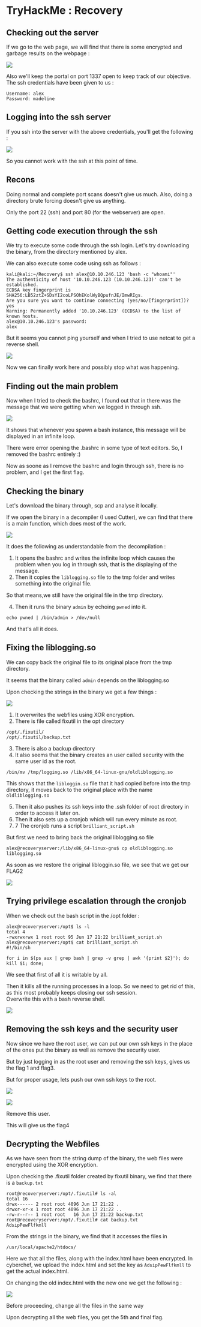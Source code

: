 # TryHackMe : Recovery

## Checking out the server

If we go to the web page, we will find that there is some encrypted and garbage results on the webpage :


![](Pictures/web_page.png)

Also we'll keep the portal on port 1337 open to keep track of our objective. The ssh credentials have been given to us :

```
Username: alex
Password: madeline
```

## Logging into the ssh server

If you ssh into the server with the above credentials, you'll get the following : 


![](Pictures/ssh_fuckup.png)

So you cannot work with the ssh at this point of time.

## Recons

Doing normal and complete port scans doesn't give us much. Also, doing a directory brute forcing doesn't give us anything.


Only the port 22 (ssh) and port 80 (for the webserver) are open. 

## Getting code execution through the ssh

We try to execute some code through the ssh login. Let's try downloading the binary, from the directory mentioned by alex.

We can also execute some code using ssh as follows :

```
kali@kali:~/Recovery$ ssh alex@10.10.246.123 'bash -c "whoami"'
The authenticity of host '10.10.246.123 (10.10.246.123)' can't be established.
ECDSA key fingerprint is SHA256:LB52ztZ+SDsYI2coLPSOhEKolWyBQpufnJE/ImwRIgs.
Are you sure you want to continue connecting (yes/no/[fingerprint])? yes
Warning: Permanently added '10.10.246.123' (ECDSA) to the list of known hosts.
alex@10.10.246.123's password: 
alex
```

But it seems you cannot ping yourself and when I tried to use netcat to get a reverse shell.

![](Pictures/reverse_shell.png)

Now we can finally work here and possibly stop what was happening.

## Finding out the main problem

Now when I tried to check the bashrc, I found out that in there was the message that we were getting when we logged in through ssh. 

![](Pictures/bashrc.png)

It shows that whenever you spawn a bash instance, this message will be displayed in an infinite loop.

There were error opening the .bashrc in some type of text editors. So, I removed the bashrc entirely :)

Now as soone as I remove the bashrc and login through ssh, there is no problem, and I get the first flag.

## Checking the binary

Let's download the binary through, scp and analyse it locally.

If we open the binary in a decompiler (I used Cutter), we can find that there is a main function, which does most of the work. 


![](Pictures/fixutil_decompilation.png)

It does the following as understandable from the decompilation : 

1) It opens the bashrc and writes the infinite loop which causes the problem when you log in through ssh, that is the displaying of the message.<br>
2) Then it copies the `liblogging.so` file to the tmp folder and writes something into the original file.<br>

So that means,we still have the original file in the tmp directory.

4) Then it runs the binary `admin` by echoing `pwned` into it. 

```
echo pwned | /bin/admin > /dev/null
```

And that's all it does.

## Fixing the liblogging.so

We can copy back the original file to its original place from the tmp directory.

It seems that the binary called `admin` depends on the liblogging.so 

Upon checking the strings in the binary we get a few things : 

![](Pictures/strings_fixutil.png)

1) It overwrites the webfiles using XOR encryption.<br>
2) There is file called fixutil in the opt directory

```
/opt/.fixutil/
/opt/.fixutil/backup.txt
```

3) There is also a backup directory<br>
4) It also seems that the binary creates an user called security with the same user id as the root.<br>

```
/bin/mv /tmp/logging.so /lib/x86_64-linux-gnu/oldliblogging.so
```

This shows that the `libloggin.so` file that it had copied before into the tmp directory, it moves back to the original place with the name `oldliblogging.so`

5) Then it also pushes its ssh keys into the .ssh folder of root directory in order to access it later on.<br>
6) Then it also sets up a cronjob which will run every minute as root.<br>
7) 7 The cronjob runs a script `brilliant_script.sh`


But first we need to bring back the original liblogging.so file

```
alex@recoveryserver:/lib/x86_64-linux-gnu$ cp oldliblogging.so liblogging.so 
```

As soon as we restore the original libloggin.so file, we see that we get our FLAG2

![](Pictures/flag2.png)

## Trying privilege escalation through the cronjob

When we check out the bash script in the /opt folder : 

```
alex@recoveryserver:/opt$ ls -l
total 4
-rwxrwxrwx 1 root root 95 Jun 17 21:22 brilliant_script.sh
alex@recoveryserver:/opt$ cat brilliant_script.sh 
#!/bin/sh

for i in $(ps aux | grep bash | grep -v grep | awk '{print $2}'); do kill $i; done;
```

We see that first of all it is writable by all. 

Then it kills all the running processes in a loop. So we need to get rid of this, as this most probably keeps closing our ssh session. <br>
Overwrite this with a bash reverse shell.

![](Pictures/root_shell.png)


## Removing the ssh keys and the security user


Now since we have the root user, we can put our own ssh keys in the place of the ones put the binary as well as remove the security user.<br>

But by just logging in as the root user and removing the ssh keys, gives us the flag 1 and flag3.

But for proper usage, lets push our own ssh keys to the root.

![](Pictures/ssh_as_root.png)

![](Pictures/security_user.png)

Remove this user.

This will give us the flag4

## Decrypting the Webfiles

As we have seen from the string dump of the binary, the web files were encrypted using the XOR encryption. 

Upon checking the .fixutil folder created by fixutil binary, we find that there is a `backup.txt`

```
root@recoveryserver:/opt/.fixutil# ls -al
total 16
drwx------ 2 root root 4096 Jun 17 21:22 .
drwxr-xr-x 1 root root 4096 Jun 17 21:22 ..
-rw-r--r-- 1 root root   16 Jun 17 21:22 backup.txt
root@recoveryserver:/opt/.fixutil# cat backup.txt 
AdsipPewFlfkmll
```

From the strings in the binary, we find that it accesses the files in 

```
/usr/local/apache2/htdocs/
```

Here we that all the files, along with the index.html have been encrypted. In cyberchef, we upload the index.html and set the key as `AdsipPewFlfkmll` to get the actual index.html.

On changing the old index.html with the new one we get the following : 

![](Pictures/index.png)

Before proceeding, change all the files in the same way

Upon decrypting all the web files, you get the 5th and final flag.



